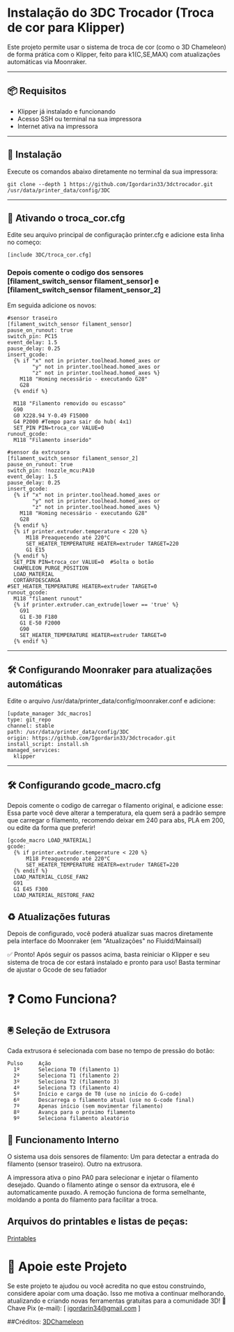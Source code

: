 
# Instalação do 3DC Trocador (Troca de cor para Klipper)

Este projeto permite usar o sistema de troca de cor (como o 3D Chameleon) de forma prática com o Klipper, feito para k1(C,SE,MAX) com atualizações automáticas via Moonraker.

---

## 📦 Requisitos

- Klipper já instalado e funcionando
- Acesso SSH ou terminal na sua impressora
- Internet ativa na impressora

---

## 🚀 Instalação

Execute os comandos abaixo diretamente no terminal da sua impressora:
```
git clone --depth 1 https://github.com/Igordarin33/3dctrocador.git /usr/data/printer_data/config/3DC
```
---

## 🔧 Ativando o troca_cor.cfg
Edite seu arquivo principal de configuração printer.cfg e adicione esta linha no começo:
```
[include 3DC/troca_cor.cfg]
```
### Depois comente o codigo dos sensores [filament_switch_sensor filament_sensor] e [filament_switch_sensor filament_sensor_2]
Em seguida adicione os novos: 
```
#sensor traseiro
[filament_switch_sensor filament_sensor]
pause_on_runout: true
switch_pin: PC15
event_delay: 1.5
pause_delay: 0.25
insert_gcode:
  {% if "x" not in printer.toolhead.homed_axes or
        "y" not in printer.toolhead.homed_axes or
        "z" not in printer.toolhead.homed_axes %}
    M118 "Homing necessário - executando G28"
    G28
  {% endif %}

  M118 "Filamento removido ou escasso"
  G90
  G0 X228.94 Y-0.49 F15000
  G4 P2000 #Tempo para sair do hub( 4x1)
  SET_PIN PIN=troca_cor VALUE=0
runout_gcode:
  M118 "Filamento inserido"
  
#sensor da extrusora
[filament_switch_sensor filament_sensor_2]
pause_on_runout: true
switch_pin: !nozzle_mcu:PA10
event_delay: 1.5
pause_delay: 0.25
insert_gcode:
  {% if "x" not in printer.toolhead.homed_axes or
        "y" not in printer.toolhead.homed_axes or
        "z" not in printer.toolhead.homed_axes %}
    M118 "Homing necessário - executando G28"
    G28
  {% endif %}
  {% if printer.extruder.temperature < 220 %}
      M118 Preaquecendo até 220°C
      SET_HEATER_TEMPERATURE HEATER=extruder TARGET=220
      G1 E15
  {% endif %}
  SET_PIN PIN=troca_cor VALUE=0  #Solta o botão
  CHAMELEON_PURGE_POSITION
  LOAD_MATERIAL
  CORTARFDESCARGA
#SET_HEATER_TEMPERATURE HEATER=extruder TARGET=0
runout_gcode:
  M118 "filament runout"
  {% if printer.extruder.can_extrude|lower == 'true' %}
    G91
    G1 E-30 F180
    G1 E-50 F2000
    G90
    SET_HEATER_TEMPERATURE HEATER=extruder TARGET=0
  {% endif %}

```
---

## 🛠️ Configurando Moonraker para atualizações automáticas
Edite o arquivo /usr/data/printer_data/config/moonraker.conf e adicione:
```
[update_manager 3dc_macros]
type: git_repo
channel: stable
path: /usr/data/printer_data/config/3DC
origin: https://github.com/Igordarin33/3dctrocador.git
install_script: install.sh
managed_services:
  klipper
  ```
---
## 🛠️ Configurando gcode_macro.cfg
Depois comente o codigo de carregar o filamento original, e adicione esse: 
Essa parte você deve alterar a temperatura, ela quem será a padrão sempre que carregar o filamento, recomendo deixar em 240 para abs, PLA em 200, ou edite da forma que preferir! 
```
[gcode_macro LOAD_MATERIAL]
gcode:
  {% if printer.extruder.temperature < 220 %}
      M118 Preaquecendo até 220°C
      SET_HEATER_TEMPERATURE HEATER=extruder TARGET=220
  {% endif %}
  LOAD_MATERIAL_CLOSE_FAN2
  G91
  G1 E45 F300
  LOAD_MATERIAL_RESTORE_FAN2
```


## ♻️ Atualizações futuras
Depois de configurado, você poderá atualizar suas macros diretamente pela interface do Moonraker (em "Atualizações" no Fluidd/Mainsail)

✅ Pronto!
Após seguir os passos acima, basta reiniciar o Klipper e seu sistema de troca de cor estará instalado e pronto para uso! Basta terminar de ajustar o Gcode de seu fatiador



# ❓ Como Funciona?
## 🖲️ Seleção de Extrusora
Cada extrusora é selecionada com base no tempo de pressão do botão:
```
Pulso	  Ação
  1º	  Seleciona T0 (filamento 1)
  2º	  Seleciona T1 (filamento 2)
  3º	  Seleciona T2 (filamento 3)
  4º	  Seleciona T3 (filamento 4)
  5º	  Início e carga de T0 (use no início do G-code)
  6º	  Descarrega o filamento atual (use no G-code final)
  7º	  Apenas início (sem movimentar filamento)
  8º	  Avança para o próximo filamento
  9º	  Seleciona filamento aleatório
  ```
## 🤖 Funcionamento Interno
O sistema usa dois sensores de filamento:
Um para detectar a entrada do filamento (sensor traseiro).
Outro na extrusora.

A impressora ativa o pino PA0 para selecionar e injetar o filamento desejado.
Quando o filamento atinge o sensor da extrusora, ele é automaticamente puxado.
A remoção funciona de forma semelhante, moldando a ponta do filamento para facilitar a troca.




## Arquivos do printables e listas de peças: 
[Printables](https://www.printables.com/model/1216331-3dchameleon-k1ck1k1max-arduino-uno-cnc-shield-v3)

# 💖 Apoie este Projeto
Se este projeto te ajudou ou você acredita no que estou construindo, considere apoiar com uma doação. Isso me motiva a continuar melhorando, atualizando e criando novas ferramentas gratuitas para a comunidade 3D!
🔗 Chave Pix (e-mail): [ igordarin34@gmail.com ]

##Créditos: 
[3DChameleon](https://www.3dchameleon.com)
